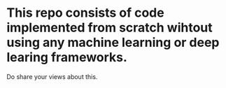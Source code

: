 # This repo consists of code implemented from scratch wihtout using any machine learning or deep learing frameworks.
Do share your views about this.
